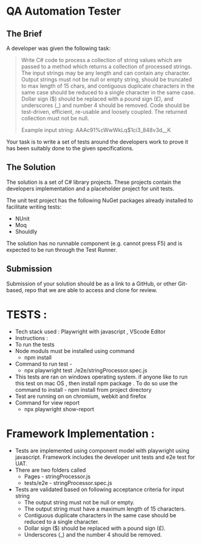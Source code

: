 # QA Automation Tester

## The Brief

A developer was given the following task:


> Write C# code to process a collection of string values which are passed to a method which returns a collection of processed strings. The input strings may be any length and can contain any character. Output strings must not be null or empty string, should be truncated to max length of 15 chars, and contiguous duplicate characters in the same case should be reduced to a single character in the same case. Dollar sign ($) should be replaced with a pound sign (£), and underscores (_) and number 4 should be removed. Code should be test-driven, efficient, re-usable and loosely coupled. The returned collection must not be null.
>
> Example input string:  AAAc91%cWwWkLq$1ci3_848v3d__K

Your task is to write a set of tests around the developers work to prove it has been suitably done to the given specifications.

## The Solution

The solution is a set of C# library projects. These projects contain the developers implementation and a placeholder project for unit tests.

The unit test project  has the following NuGet packages already installed to facilitate writing tests:
- NUnit
- Moq
- Shouldly

The solution has no runnable component (e.g. cannot press F5) and is expected to be run through the Test Runner.

## Submission

Submission of your solution should be as a link to a GitHub, or other Git-based, repo that we are able to access and clone for review.

 # TESTS : 
 * Tech stack used : Playwright with javascript , VScode Editor
 * Instructions : 
 * To run the tests 
 * Node moduls must be installed using command
     * npm install 
 * Command to run test - 
      * npx playwright test ./e2e/stringProcessor.spec.js
 * This tests are ran on windows operating system. if anyone like to run this test on mac OS , then install npm package . To do so use the command to install - npm install from project directory
 * Test are running on on chromium, webkit and firefox
 * Command for view report
    * npx playwright show-report
 # Framework Implementation :
 *  Tests are implemented using component model with playwright using javascript. Framework includes the developer unit tests and e2e test for UAT.
 *  There are two folders called 
      * Pages - stringProcessor.js
      * tests/e2e - stringProcessor.spec.js
 * Tests are validated based on following acceptance criteria for input string
     * The output string must not be null or empty.
     * The output string must have a maximum length of 15 characters.
     * Contiguous duplicate characters in the same case should be reduced to a single character.
     * Dollar sign ($) should be replaced with a pound sign (£).
     * Underscores (_) and the number 4 should be removed.
  
